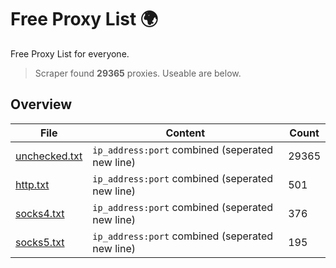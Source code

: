 
# Free Proxy List 🌍

Free Proxy List for everyone.
> Scraper found **29365** proxies. Useable are below.

## Overview

|File|Content|Count|
|----|-------|-----|
|[unchecked.txt](https://raw.githubusercontent.com/yemixzy/proxy-list/main/proxies/unchecked.txt)|`ip_address:port` combined (seperated new line)|29365|
|[http.txt](https://raw.githubusercontent.com/yemixzy/proxy-list/main/proxies/http.txt)|`ip_address:port` combined (seperated new line)|501|
|[socks4.txt](https://raw.githubusercontent.com/yemixzy/proxy-list/main/proxies/socks4.txt)|`ip_address:port` combined (seperated new line)|376|
|[socks5.txt](https://raw.githubusercontent.com/yemixzy/proxy-list/main/proxies/socks5.txt)|`ip_address:port` combined (seperated new line)|195|

